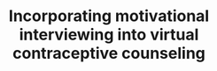 ---
name: "Incorporating Motivational Interviewing Into Virtual Contraceptive"
title: "Incorporating motivational interviewing into virtual contraceptive counseling"
journal: "journal name" 
project: "Preconception Care"
event: "American Public Health Association Annual Meeting (abstract)"
authors:
- name: "Imperato, C."
- name: "Damus, K."
- name: "Hempstead, M."
- name: "Schulman, D."
- name: "Kopy, M."
- name: "Tran, H."
- name: "Nyahkoon, L."
- name: "Paasche-Orlow, M."
- name: "Bickmore, T."
- name: "Jack, B."
year: 2012
resources: null
external_url: null
draft: false 
headless: true
---